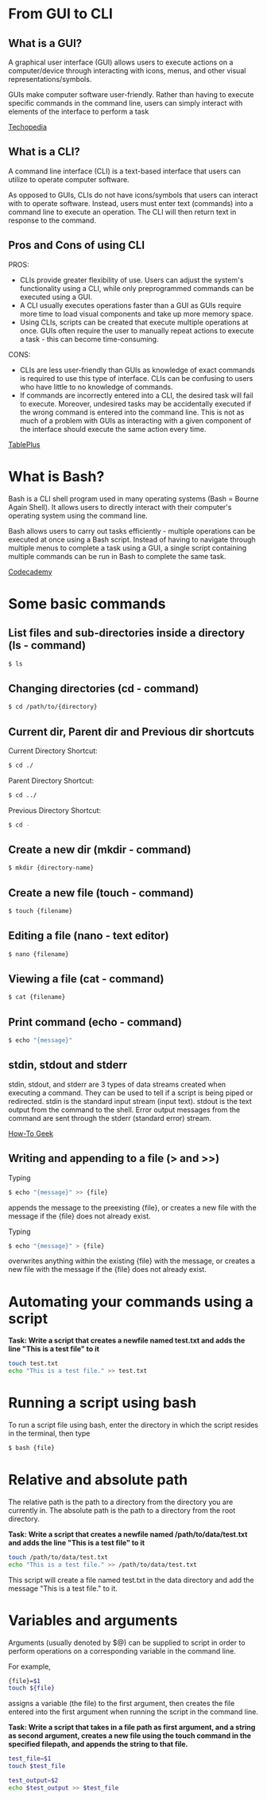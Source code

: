 # From GUI to CLI

## What is a GUI?
A graphical user interface (GUI) allows users to execute actions on a computer/device through interacting with icons, menus, and other visual representations/symbols.

GUIs make computer software user-friendly. Rather than having to execute specific commands in the command line, users can simply interact with elements of the interface to perform a task

[Techopedia](https://www.techopedia.com/definition/5435/graphical-user-interface-gui)

## What is a CLI?
A command line interface (CLI) is a text-based interface that users can utilize to operate computer software.

As opposed to GUIs, CLIs do not have icons/symbols that users can interact with to operate software. Instead, users must enter text (commands) into a command line to execute an operation. The CLI will then return text in response to the command.

## Pros and Cons of using CLI
PROS:
- CLIs provide greater flexibility of use. Users can adjust the system's functionality using a CLI, while only preprogrammed commands can be executed using a GUI.
- A CLI usually executes operations faster than a GUI as GUIs require more time to load visual components and take up more memory space.
- Using CLIs, scripts can be created that execute multiple operations at once. GUIs often require the user to manually repeat actions to execute a task - this can become time-consuming.

CONS:
- CLIs are less user-friendly than GUIs as knowledge of exact commands is required to use this type of interface. CLIs can be confusing to users who have little to no knowledge of commands.
- If commands are incorrectly entered into a CLI, the desired task will fail to execute. Moreover, undesired tasks may be accidentally executed if the wrong command is entered into the command line. This is not as much of a problem with GUIs as interacting with a given component of the interface should execute the same action every time.

[TablePlus](https://tableplus.com/blog/2018/08/cli-vs-gui-which-one-is-better.html#:~:text=Advantages%20and%20disadvantages%20of%20CLI%20and%20GUI&text=So%20the%20CLI%20provides%20greater,to%20do%20with%20a%20GUI.&text=A%20GUI%20needs%20to%20use,than%20using%20the%20command%20line.)

# What is Bash?
Bash is a CLI shell program used in many operating systems (Bash = Bourne Again Shell). It allows users to directly interact with their computer's operating system using the command line.

Bash allows users to carry out tasks efficiently - multiple operations can be executed at once using a Bash script. Instead of having to navigate through multiple menus to complete a task using a GUI, a single script containing multiple commands can be run in Bash to complete the same task.

[Codecademy](https://www.codecademy.com/resources/blog/what-is-bash-used-for/)

# Some basic commands

## List files and sub-directories inside a directory (ls - command)

```bash
$ ls
```

## Changing directories (cd - command)

```bash
$ cd /path/to/{directory}
```

## Current dir, Parent dir and Previous dir shortcuts
Current Directory Shortcut:
```bash
$ cd ./
```

Parent Directory Shortcut:
```bash
$ cd ../
```

Previous Directory Shortcut:
```bash
$ cd -
```

## Create a new dir (mkdir - command)
```bash
$ mkdir {directory-name}
```

## Create a new file (touch - command)
```bash
$ touch {filename}
```

## Editing a file (nano - text editor)
```bash
$ nano {filename}
```

## Viewing a file (cat - command)
```bash
$ cat {filename}
```

## Print command (echo - command)
```bash
$ echo "{message}"
```

## stdin, stdout and stderr
stdin, stdout, and stderr are 3 types of data streams created when executing a command. They can be used to tell if a script is being piped or redirected. stdin is the standard input stream (input text). stdout is the text output from the command to the shell. Error output messages from the command are sent through the stderr (standard error) stream. 

[How-To Geek](https://www.howtogeek.com/435903/what-are-stdin-stdout-and-stderr-on-linux/)
## Writing and appending to a file (> and >>)
Typing
```bash
$ echo "{message}" >> {file}
```
appends the message to the preexisting {file}, or creates a new file with the message if the {file} does not already exist. 

Typing
```bash
$ echo "{message}" > {file}
```
overwrites anything within the existing {file} with the message, or creates a new file with the message if the {file} does not already exist.

# Automating your commands using a script

**Task: Write a script that creates a newfile named test.txt and adds the line "This is a test file" to it**

```bash
touch test.txt
echo "This is a test file." >> test.txt
```

# Running a script using bash
To run a script file using bash, enter the directory in which the script resides in the terminal, then type

```bash
$ bash {file}
```

# Relative and absolute path
The relative path is the path to a directory from the directory you are currently in. The absolute path is the path to a directory from the root directory. 

**Task: Write a script that creates a newfile named /path/to/data/test.txt and adds the line "This is a test file" to it**
```bash
touch /path/to/data/test.txt
echo "This is a test file." >> /path/to/data/test.txt
```
This script will create a file named test.txt in the data directory and add the message "This is a test file." to it. 

# Variables and arguments
Arguments (usually denoted by $@) can be supplied to script in order to perform operations on a corresponding variable in the command line. 

For example,
```bash
{file}=$1
touch ${file}
```
assigns a variable (the file) to the first argument, then creates the file entered into the first argument when running the script in the command line. 

**Task: Write a script that takes in a file path as first argument, and a string as second argument, creates a new file using the touch command in the specified filepath, and appends the string to that file.**
```bash
test_file=$1 
touch $test_file 

test_output=$2
echo $test_output >> $test_file
```




